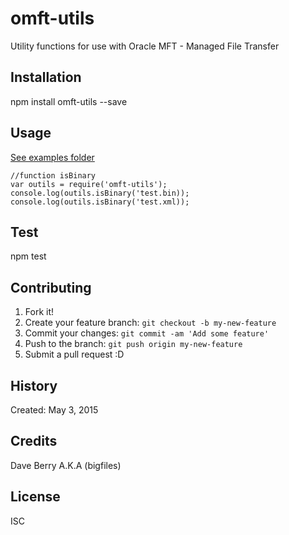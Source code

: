 
# omft-utils

Utility functions for use with Oracle MFT - Managed File Transfer

## Installation

npm install omft-utils --save

## Usage

[See examples folder](examples)

    //function isBinary  
    var outils = require('omft-utils');
    console.log(outils.isBinary('test.bin));
    console.log(outils.isBinary('test.xml));


## Test

npm test

## Contributing

1. Fork it!
2. Create your feature branch: `git checkout -b my-new-feature`
3. Commit your changes: `git commit -am 'Add some feature'`
4. Push to the branch: `git push origin my-new-feature`
5. Submit a pull request :D

## History

Created: May 3, 2015

## Credits

Dave Berry A.K.A (bigfiles)

## License

ISC
